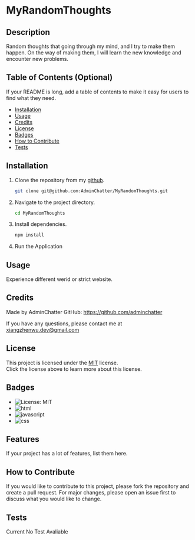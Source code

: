# MyRandomThoughts

## Description

Random thoughts that going through my mind, and I try to make them happen. On the way of making them, I will learn the new knowledge and encounter new problems.

## Table of Contents (Optional)

If your README is long, add a table of contents to make it easy for users to find what they need.

- [Installation](#installation)
- [Usage](#usage)
- [Credits](#credits)
- [License](#license)
- [Badges](#badges)
- [How to Contribute](#how-to-contribute)
- [Tests](#tests)

## Installation

1. Clone the repository from my [github](https://github.com/adminchatter).
    ```bash
    git clone git@github.com:AdminChatter/MyRandomThoughts.git
    ```

2. Navigate to the project directory.
    ```bash
    cd MyRandomThoughts
    ```

3. Install dependencies.
    ```bash
    npm install
    ```

4. Run the Application


## Usage

Experience different werid or strict website.

## Credits

Made by AdminChatter
GitHub: https://github.com/adminchatter

If you have any questions, please contact me at xiangzhenwu.dev@gmail.com

## License

This project is licensed under the [MIT](https://opensource.org/licenses/MIT) license.<BR>
Click the license above to learn more about this license.

## Badges

- ![License: MIT](https://img.shields.io/badge/License-MIT-yellow.svg)
- ![html](https://img.shields.io/badge/html-blue.svg)
- ![javascript](https://img.shields.io/badge/javascript-blue.svg)
- ![css](https://img.shields.io/badge/css-blue.svg)

## Features

If your project has a lot of features, list them here.

## How to Contribute

If you would like to contribute to this project, please fork the repository and create a pull request. For major changes, please open an issue first to discuss what you would like to change.

## Tests

Current No Test Avaliable